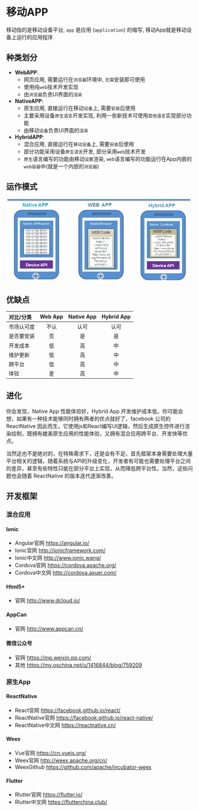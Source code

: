 # 移动APP

移动指的是移动设备平台, `app` 是应用 (`application`) 的缩写, 移动App就是移动设备上运行的应用程序

## 种类划分

- **WebAPP**:
    + 网页应用, 需要运行在`浏览器`环境中, `无需`安装即可使用
    + 使用纯`web`技术开发实现
    + 由`浏览器`负责UI界面的`渲染`
- **NativeAPP**:
    + 原生应用, 直接运行在移动`设备`上, 需要`安装`后使用
    + 主要采用设备`原生语言`开发实现, 利用一些新技术可使用`其他语言`实现部分功能
    + 由移动`设备`负责UI界面的`渲染`
- **HybridAPP**:
    + 混合应用, 直接运行在`移动设备`上, 需要`安装`后使用
    + 部分功能采用设备`原生语言`开发, 部分采用`web`技术开发
    + `原生`语言编写的功能由移动`设置`渲染, `web`语言编写的功能运行在App内嵌的`web容器`中(就是一个内嵌的`浏览器`)

## 运作模式

![移动app运行模式对比](https://github.com/guopengfei116/drop/blob/master/img/react-native/app_operational_mode.png?raw=true)

## 优缺点

| 对比/分类 | Web App | Native App | Hybrid App |
| :------- | :------: | :-------: | :--------: |
| 市场认可度 | 不认 | 认可 | 认可 |
| 是否要安装 | 否 | 是 | 是 |
| 开发成本 | 低 | 高 | 中 |
| 维护更新 | 低 | 高 | 中 |
|  跨平台  | 低 | 高 | 中 |
|   体验   | 差 | 高 | 中 |

## 进化

你会发现，Native App 性能体验好，Hybrid App 开发维护成本低。你可能会想，如果有一种技术能够同时拥有两者的优点就好了，facebook 公司的 ReactNative 因此而生，它使用js和React编写UI逻辑，然后生成原生控件进行渲染绘制，既拥有媲美原生应用的性能体验，又拥有混合应用跨平台、开发快等优点。

当然这也不是绝对的，在特殊需求下，还是会有不足。首先框架本身需要处理大量平台相关的逻辑，随着系统与API的升级变化，开发者有可能也需要处理平台之间的差异，甚至有些特性只能在部分平台上实现，从而降低跨平台性。当然，这些问题也会随着 ReactNative 的版本迭代逐渐改善。

## 开发框架

### 混合应用

#### Ionic

- Angular官网 <https://angular.io/>
- Ionic官网 <http://ionicframework.com/>
- Ionic中文网 <http://www.ionic.wang/>
- Cordova官网 <https://cordova.apache.org/>
- Cordova中文网 <http://cordova.axuer.com/>

#### Html5+

- 官网 <http://www.dcloud.io/>

#### AppCan

- 官网 <http://www.appcan.cn/>

#### 微信公众号

- 官网 <https://mp.weixin.qq.com/>
- 其他 <https://my.oschina.net/u/1416844/blog/759209>

### 原生App

#### ReactNative

- React官网 <https://facebook.github.io/react/>
- ReactNative官网 <https://facebook.github.io/react-native/>
- ReactNative中文网 <https://reactnative.cn/>

#### Weex

- Vue官网 <https://cn.vuejs.org/>
- Weex官网 <http://weex.apache.org/cn/>
- WeexGithub <https://github.com/apache/incubator-weex>

#### Flutter

- Rlutter官网 <https://flutter.io/>
- Rlutter中文网 <https://flutterchina.club/>
